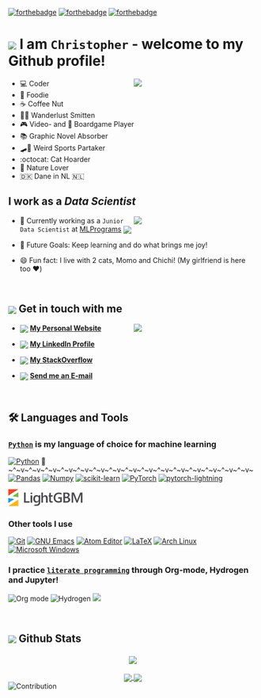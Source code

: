 [![forthebadge](https://forthebadge.com/images/badges/powered-by-coffee.svg)](https://forthebadge.com) [![forthebadge](https://forthebadge.com/images/badges/contains-cat-gifs.svg)](https://forthebadge.com) [![forthebadge](https://forthebadge.com/images/badges/mom-made-pizza-rolls.svg)](https://forthebadge.com)


# <img align="center" width="100" src="https://cdn-icons.flaticon.com/png/512/2872/premium/2872511.png?token=exp=1638839113~hmac=cd06efee79225a0d836d14673551b197"> I am `Christopher` - welcome to my Github profile!
<!-- <img align="right" alt="GIF" width="250" src="https://media.giphy.com/media/du3J3cXyzhj75IOgvA/giphy.gif" /> -->
<!-- <img align="right" alt="GIF" width="400" src="https://media0.giphy.com/media/6vj5quVNRhoQw/giphy.gif?cid=790b7611c5cbe9bff690985406ceb2b65607e920044400d6&rid=giphy.gif&ct=g" /> -->
<img width=250 align="right" src="https://c.tenor.com/NqURjAGH6GYAAAAd/cat-code.gif">



- 💻 Coder
- 🍜 Foodie 
- ☕ Coffee Nut
- 🧑‍🚀 Wanderlust Smitten
- 🎮 Video- and 🎲 Boardgame Player
- 📚 Graphic Novel Absorber
- 🛹🎿 Weird Sports Partaker
- :octocat: Cat Hoarder
- 🌳 Nature Lover
- 🇩🇰 Dane in NL 🇳🇱


## I work as a *Data Scientist*
<img width="250" align="right" src="https://media1.giphy.com/media/1GEATImIxEXVR79Dhk/giphy.gif?cid=790b76112729e20897ed170ef28a96548a7e280f92889ba1&rid=giphy.gif&ct=g">

- 🌱 Currently working as a `Junior Data Scientist` at [MLPrograms](https://www.mlprograms.com) [<img align="center" width="100" src="https://www.mlprograms.com/wp-content/uploads/2021/05/MLP-Logo-Home-Slider.png">](https://www.mlprograms.com)
- 🔭 Future Goals: Keep learning and do what brings me joy!

- 😄 Fun fact: I live with 2 cats, Momo and Chichi! (My girlfriend is here too ❤️)

<br />

## <img align="center" width="30" src="https://assets.dryicons.com/uploads/icon/svg/7789/cbbc7282-1038-4d16-99bf-53b0bdec0a87.svg"> Get in touch with me

<img width=250 align="right" src="https://media0.giphy.com/media/ZBVRlQamUaAMAOWDHB/giphy.gif?cid=790b7611bb208787c4a399be6459ef8b87d3521fd2a534a8&rid=giphy.gif&ct=g">

- [<img align="center" width="100" src="https://img.shields.io/badge/github-%23121011.svg?style=for-the-badge&logo=github&logoColor=white">](https://christophermadsen.github.io/) [**My Personal Website**](https://christophermadsen.github.io/)

- [<img align="center" width="100" src="https://img.shields.io/badge/linkedin-%230077B5.svg?style=for-the-badge&logo=linkedin&logoColor=white">](https://www.linkedin.com/in/christopher-buch-madsen/) [**My LinkedIn Profile**](https://www.linkedin.com/in/christopher-buch-madsen/)

- [<img align="center" width="100" src="https://img.shields.io/badge/-Stackoverflow-FE7A16?style=for-the-badge&logo=stack-overflow&logoColor=white)">](https://stackoverflow.com/users/10739860/cb-madsen) [**My StackOverflow**](https://stackoverflow.com/users/10739860/cb-madsen)

- [<img align="center" width="100" src="https://img.shields.io/badge/Gmail-D14836?style=for-the-badge&logo=gmail&logoColor=white">](https://mailhide.io/e/caw60Mo0) [**Send me an E-mail**](https://mailhide.io/e/caw60Mo0)

<br />

## 🛠 Languages and Tools
### [`Python`](https://www.youtube.com/watch?v=QcbR1J_4ICg) is my language of choice for machine learning
[<img alt="Python" src="https://img.shields.io/badge/python-3670A0?style=for-the-badge&logo=python&logoColor=ffdd54">](https://www.python.org/) 🐍\~^~v\~^~v\~^~v\~^~v\~^~v\~^~v\~^~v\~^~v\~^~v\~^~v\~^~v\~^~v\~^~v\~^~v\~^~v\~ <br>
[<img alt="Pandas" src="https://img.shields.io/badge/pandas-%23150458.svg?style=for-the-badge&logo=pandas&logoColor=white">](https://pandas.pydata.org/)
[<img alt="Numpy" src="https://img.shields.io/badge/numpy-%23013243.svg?style=for-the-badge&logo=numpy&logoColor=white">](https://numpy.org/)
[<img alt="scikit-learn" src="https://img.shields.io/badge/scikit--learn-%23F7931E.svg?style=for-the-badge&logo=scikit-learn&logoColor=white">](https://scikit-learn.org/stable/)
[<img alt="PyTorch" src="https://img.shields.io/badge/PyTorch-%23EE4C2C.svg?style=for-the-badge&logo=PyTorch&logoColor=white">](https://pytorch.org/)
[<img alt="pytorch-lightning" src="https://img.shields.io/badge/PyTorch Lightning-792EE5?style=for-the-badge&logo=PyTorch Lightning&logoColor=white">](https://www.pytorchlightning.ai/)


[<img width="150" alt="LightGBM" src="https://raw.githubusercontent.com/microsoft/LightGBM/a91e4b2d1877d86030d2de5d07e9257aebc9f143/docs/logo/LightGBM_logo_black_text.svg">](https://github.com/microsoft/LightGBM)

### Other tools I use
[<img alt="Git" src="https://img.shields.io/badge/git-%23F05033.svg?style=for-the-badge&logo=git&logoColor=white">](https://git-scm.com/)
[<img alt="GNU Emacs" src="https://img.shields.io/badge/Emacs-%237F5AB6.svg?&style=for-the-badge&logo=gnu-emacs&logoColor=white">](https://www.gnu.org/software/emacs/)
[<img alt="Atom Editor" src="https://img.shields.io/badge/Atom-%2366595C.svg?style=for-the-badge&logo=atom&logoColor=white">](https://atom.io/)
[<img alt="LaTeX" src="https://img.shields.io/badge/LaTeX-47A141?style=for-the-badge&logo=LaTeX&logoColor=white">](https://www.latex-project.org/)
[<img alt="Arch Linux" src="https://img.shields.io/badge/Arch%20Linux-1793D1?logo=arch-linux&logoColor=fff&style=for-the-badge">](https://archlinux.org/)
[<img alt="Microsoft Windows" src="https://img.shields.io/badge/Windows-0078D6?style=for-the-badge&logo=windows&logoColor=white">](https://www.microsoft.com/en-us/windows)

### I practice [`literate programming`](https://en.wikipedia.org/wiki/Literate_programming) through Org-mode, Hydrogen and Jupyter!
![Org mode](https://orgmode.org/resources/img/org-mode-unicorn.svg)
![Hydrogen](https://camo.githubusercontent.com/a0076b9d69ea4b02d89c95a611140debd250b9962a11946de2315a91ec2ced87/68747470733a2f2f63646e2e7261776769742e636f6d2f6e7465726163742f687964726f67656e2f31376564613234352f7374617469632f616e696d6174652d6c6f676f2e737667)
<img width="130" src="https://upload.wikimedia.org/wikipedia/commons/thumb/3/38/Jupyter_logo.svg/1200px-Jupyter_logo.svg.png">

<br/>


## <img align="center" width="30" src="https://cdn-icons.flaticon.com/png/512/3304/premium/3304172.png?token=exp=1638840250~hmac=1733e29f283a78d8f96eec3bbfa6424d"> Github Stats 

<div align="center"><img align="middle" src="https://komarev.com/ghpvc/?username=christophermadsen&style=flat"></div><br>

  <div align="center"> 
     <a href="">
      <img align="center" src="https://github-readme-stats-sigma-five.vercel.app/api?username=christophermadsen&show_icons=true&include_all_commits=true&count_private=true&theme=react&line_height=40" />
    </a>
    <a href="">
      <img align="center" src="https://github-readme-stats.vercel.app/api/top-langs/?username=christophermadsen&theme=react&line_height=40&hide=css"/>
    </a>
</div

![Contribution](https://activity-graph.herokuapp.com/graph?username=christophermadsen&theme=react-dark&hide_border=true&area=true)
